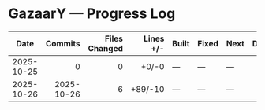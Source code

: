# GazaarY — Progress Log

| Date | Commits | Files Changed | Lines +/- | Built | Fixed | Next | Dedication | Comprehension | Resilience |
|---|---:|---:|---:|---|---|---|---:|---:|---:|
| 2025-10-25 | 0 | 0 | +0/-0 | — | — | — | — | — | — |
| 2025-10-26 | 2025-10-26 | 6 | +89/-10 | — | — | — | — | — |
